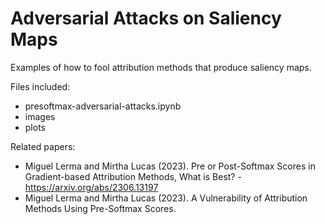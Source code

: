 # Adversarial Attacks on Saliency Maps
Examples of how to fool attribution methods that produce saliency maps.

Files included:

- presoftmax-adversarial-attacks.ipynb
- images
- plots
  
Related papers:
- Miguel Lerma and Mirtha Lucas (2023). Pre or Post-Softmax Scores in Gradient-based Attribution Methods, What is Best? - https://arxiv.org/abs/2306.13197
- Miguel Lerma and Mirtha Lucas (2023). A Vulnerability of Attribution Methods Using Pre-Softmax Scores.
